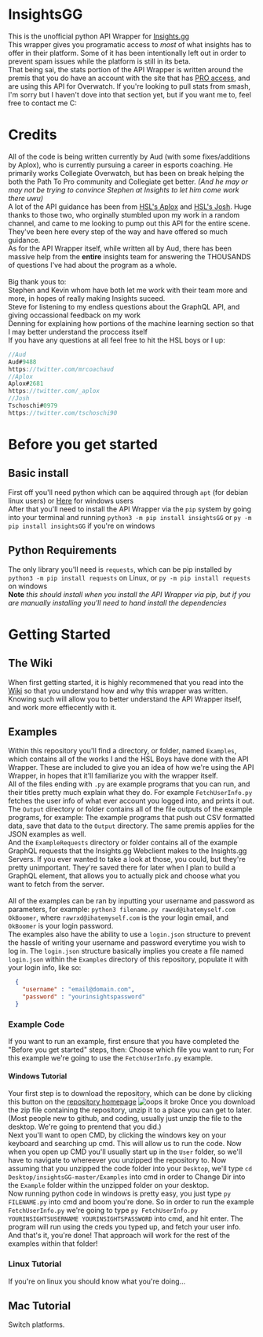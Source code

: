 # InsightsGG
This is the unofficial python API Wrapper for [Insights.gg](https://insights.gg/)
<br />
This wrapper gives you programatic access to *most* of what insights has to offer in their platform. Some of it has been intentionally left out in order to prevent spam issues while the platform is still in its beta. 
<br />
That being sai, the stats portion of the API Wrapper is written around the premis that you do have an account with the site that has [PRO access](https://insights.gg/insights-pro), and are using this API for Overwatch. If you're looking to pull stats from smash, I'm sorry but I haven't dove into that section yet, but if you want me to, feel free to contact me C:

# Credits
All of the code is being written currently by Aud (with some fixes/additions by Aplox), who is currently pursuing a career in esports coaching. He primarily works Collegiate Overwatch, but has been on break helping the both the Path To Pro community and Collegiate get better. *(And he may or may not be trying to convince Stephen at Insights to let him come work there uwu)*
<br />
A lot of the API guidance has been from [HSL's Aplox](https://twitter.com/_aplox?lang=en) and [HSL's Josh](https://twitter.com/tschoschi90?lang=en). Huge thanks to those two, who orginally stumbled upon my work in a random channel, and came to me looking to pump out this API for the entire scene. They've been here every step of the way and have offered so much guidance.
<br />
As for the API Wrapper itself, while written all by Aud, there has been massive help from the **entire** insights team for answering the THOUSANDS of questions I've had about the program as a whole.  
<br />
Big thank yous to: 
<br />
Stephen and Kevin whom have both let me work with their team more and more, in hopes of really making Insights suceed. 
<br />
Steve for listening to my endless questions about the GraphQL API, and giving occassional feedback on my work 
<br />
Denning for explaining how portions of the machine learning section so that I may better understand the proccess itself
<br />
If you have any questions at all feel free to hit the HSL boys or I up:
```Javascript
//Aud
Aud#9488
https://twitter.com/mrcoachaud
//Aplox
Aplox#2681
https://twitter.com/_aplox
//Josh
Tschoschi#0979
https://twitter.com/tschoschi90
```

# Before you get started

## Basic install
First off you'll need python which can be aqquired through `apt` (for debian linux users) or [Here](https://www.python.org/downloads/) for windows users 
<br />
After that you'll need to install the API Wrapper via the `pip` system by going into your terminal and running `python3 -m pip install insightsGG` or `py -m pip install insightsGG` if you're on windows

## Python Requirements
The only library you'll need is `requests`, which can be pip installed by `python3 -m pip install requests` on Linux, or `py -m pip install requests` on windows
<br />
**Note** *this should install when you install the API Wrapper via pip, but if you are manually installing you'll need to hand install the dependencies*

# Getting Started
## The Wiki 
When first getting started, it is highly recommened that you read into the [Wiki](https://github.com/thoward02/insightsGG/wiki/) so that you understand how and why this wrapper was written. Knowing such will allow you to better understand the API Wrapper itself, and work more effiecently with it. 

## Examples
Within this repository you'll find a directory, or folder, named `Examples`, which contains all of the works I and the HSL Boys have done with the API Wrapper. These are included to give you an idea of how we're using the API Wrapper, in hopes that it'll familiarize you with the wrapper itself.
<br />
All of the files ending with `.py` are example programs that you can run, and their titles pretty much explain what they do. For example `FetchUserInfo.py` fetches the user info of what ever account you logged into, and prints it out. 
<br />
The `Output` directory or folder contains all of the file outputs of the example programs, for example: The example programs that push out CSV formatted data, save that data to the `Output` directory. The same premis applies for the JSON examples as well.
<br />
And the `ExampleRequests` directory or folder  contains all of the example GraphQL requests that the Insights.gg Webclient makes to the Insights.gg Servers. If you ever wanted to take a look at those, you could, but they're pretty unimportant. They're saved there for later when I plan to build a GraphQL element, that allows you to actually pick and choose what you want to fetch from the server. 
<br />
<br />
All of the examples can be ran by inputting your username and password as parameters, for example: `python3 filename.py rawxd@ihatemyself.com OkBoomer`, where `rawrxd@ihatemyself.com` is the your login email, and `OkBoomer` is your login password.
<br />
The examples also have the ability to use a `login.json` structure to prevent the hassle of writing your username and password everytime you wish to log in. 
The `login.json` structure basically implies you create a file named `login.json` within the `Examples` directory of this repository, populate it with your login info, like so: 
```json
  {
    "username" : "email@domain.com",
    "password" : "yourinsightspassword"
  }
```

### Example Code
If you want to run an example, first ensure that you have completed the "Before you get started" steps, then: 
Choose which file you want to run; For this example we're going to use the `FetchUserInfo.py` example. 

#### Windows Tutorial 
Your first step is to download the repository, which can be done by clicking this button on the [repository homepage](https://github.com/thoward02/insightsGG) ![oops it broke](https://i.imgur.com/AtpDnNv.png)
Once you download the zip file containing the repository, unzip it to a place you can get to later. (Most people new to github, and coding, usually just unzip the file to the desktop. We're going to prentend that you did.)
<br />
Next you'll want to open CMD, by clicking the windows key on your keyboard and searching up cmd. This will allow us to run the code. Now when you open up CMD you'll usually start up in the `User` folder, so we'll have to navigate to whereever you unzipped the repository to. Now assuming that you unzipped the code folder into your `Desktop`, we'll type `cd Desktop/insightsGG-master/Examples` into cmd in order to Change Dir into the `Example` folder within the unzipped folder on your desktop. 
<br />
Now running python code in windows is pretty easy, you just type `py FILENAME.py` into cmd and boom you're done. So in order to run the example `FetchUserInfo.py` we're going to type `py FetchUserInfo.py YOURINSIGHTSUSERNAME YOURINSIGHTSPASSWORD` into cmd, and hit enter. The program will run using the creds you typed up, and fetch your user info. 
<br />
And that's it, you're done! That approach will work for the rest of the examples within that folder!

### Linux Tutorial 
If you're on linux you should know what you're doing...

## Mac Tutorial 
Switch platforms. 

